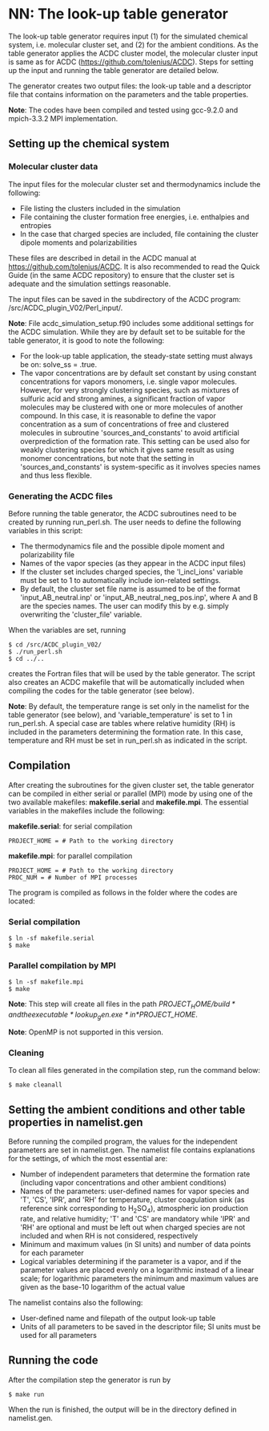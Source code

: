 # NN: The look-up table generator

The look-up table generator requires input (1) for the simulated chemical system, i.e. molecular cluster set, and (2) for the ambient conditions. As the table generator applies the ACDC cluster model, the molecular cluster input is same as for ACDC (https://github.com/tolenius/ACDC). Steps for setting up the input and running the table generator are detailed below.

The generator creates two output files: the look-up table and a descriptor file that contains information on the parameters and the table properties.

**Note**: The codes have been compiled and tested using gcc-9.2.0 and mpich-3.3.2 MPI implementation.

## Setting up the chemical system

### Molecular cluster data

The input files for the molecular cluster set and thermodynamics include the following:

* File listing the clusters included in the simulation
* File containing the cluster formation free energies, i.e. enthalpies and entropies
* In the case that charged species are included, file containing the cluster dipole moments and polarizabilities

These files are described in detail in the ACDC manual at https://github.com/tolenius/ACDC. It is also recommended to read the Quick Guide (in the same ACDC repository) to ensure that the cluster set is adequate and the simulation settings reasonable.

The input files can be saved in the subdirectory of the ACDC program: /src/ACDC_plugin_V02/Perl_input/.

**Note**: File acdc_simulation_setup.f90 includes some additional settings for the ACDC simulation. While they are by default set to be suitable for the table generator, it is good to note the following:

* For the look-up table application, the steady-state setting must always be on: solve_ss = .true.
* The vapor concentrations are by default set constant by using constant concentrations for vapors monomers, i.e. single vapor molecules. However, for very strongly clustering species, such as mixtures of sulfuric acid and strong amines, a significant fraction of vapor molecules may be clustered with one or more molecules of another compound. In this case, it is reasonable to define the vapor concentration as a sum of concentrations of free and clustered molecules in subroutine 'sources_and_constants' to avoid artificial overprediction of the formation rate. This setting can be used also for weakly clustering species for which it gives same result as using monomer concentrations, but note that the setting in 'sources_and_constants' is system-specific as it involves species names and thus less flexible.

### Generating the ACDC files

Before running the table generator, the ACDC subroutines need to be created by running run_perl.sh. The user needs to define the following variables in this script:

* The thermodynamics file and the possible dipole moment and polarizability file
* Names of the vapor species (as they appear in the ACDC input files)
* If the cluster set includes charged species, the 'l_incl_ions' variable must be set to 1 to automatically include ion-related settings.
* By default, the cluster set file name is assumed to be of the format 'input_AB_neutral.inp' or 'input_AB_neutral_neg_pos.inp', where A and B are the species names. The user can modify this by e.g. simply overwriting the 'cluster_file' variable.

When the variables are set, running

```console
$ cd /src/ACDC_plugin_V02/
$ ./run_perl.sh
$ cd ../..
```
creates the Fortran files that will be used by the table generator. The script also creates an ACDC makefile that will be automatically included when compiling the codes for the table generator (see below).

**Note**: By default, the temperature range is set only in the namelist for the table generator (see below), and 'variable_temperature' is set to 1 in run_perl.sh. A special case are tables where relative humidity (RH) is included in the parameters determining the formation rate. In this case, temperature and RH must be set in run_perl.sh as indicated in the script.

## Compilation

After creating the subroutines for the given cluster set, the table generator can be compiled in either serial or parallel (MPI) mode by using one of the two available makefiles: **makefile.serial** and **makefile.mpi**. The essential variables in the makefiles include the following:

**makefile.serial**: for serial compilation
```console
PROJECT_HOME = # Path to the working directory
```
**makefile.mpi**: for parallel compilation
```console
PROJECT_HOME = # Path to the working directory
PROC_NUM = # Number of MPI processes
```

The program is compiled as follows in the folder where the codes are located:

### Serial compilation

```console
$ ln -sf makefile.serial
$ make
```

### Parallel compilation by MPI

```console
$ ln -sf makefile.mpi
$ make
```

**Note**: This step will create all files in the path *$PROJECT_HOME/build* and the executable *lookup_gen.exe* in *$PROJECT_HOME*.

**Note**: OpenMP is not supported in this version.

### Cleaning

To clean all files generated in the compilation step, run the command below:
```console
$ make cleanall
```

## Setting the ambient conditions and other table properties in namelist.gen

Before running the compiled program, the values for the independent parameters are set in namelist.gen. The namelist file contains explanations for the settings, of which the most essential are:

* Number of independent parameters that determine the formation rate (including vapor concentrations and other ambient conditions)
* Names of the parameters: user-defined names for vapor species and 'T', 'CS', 'IPR', and 'RH' for temperature, cluster coagulation sink (as reference sink corresponding to H<sub>2</sub>SO<sub>4</sub>), atmospheric ion production rate, and relative humidity; 'T' and 'CS' are mandatory while 'IPR' and 'RH' are optional and must be left out when charged species are not included and when RH is not considered, respectively
* Minimum and maximum values (in SI units) and number of data points for each parameter
* Logical variables determining if the parameter is a vapor, and if the parameter values are placed evenly on a logarithmic instead of a linear scale; for logarithmic parameters the minimum and maximum values are given as the base-10 logarithm of the actual value

The namelist contains also the following:

* User-defined name and filepath of the output look-up table
* Units of all parameters to be saved in the descriptor file; SI units must be used for all parameters

## Running the code

After the compilation step the generator is run by
```console
$ make run
```
When the run is finished, the output will be in the directory defined in namelist.gen.
